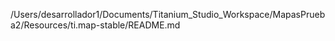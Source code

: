 /Users/desarrollador1/Documents/Titanium_Studio_Workspace/MapasPrueba2/Resources/ti.map-stable/README.md